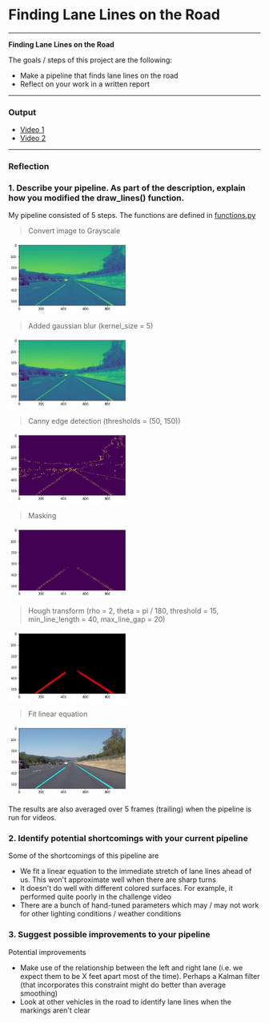 # **Finding Lane Lines on the Road**

---

**Finding Lane Lines on the Road**

The goals / steps of this project are the following:
* Make a pipeline that finds lane lines on the road
* Reflect on your work in a written report

---
### Output

* [Video 1](https://youtu.be/mnNc1lqebHI)
* [Video 2](https://youtu.be/3iS_FffYM_k)
---
### Reflection

### 1. Describe your pipeline. As part of the description, explain how you modified the draw_lines() function.

My pipeline consisted of 5 steps. The functions are defined in [functions.py](functions.py)

> Convert image to Grayscale
<img src="img/step1.png" width="240" alt="Grayscale" />

> Added gaussian blur (kernel_size = 5)
<img src="img/step2.png" width="240" alt="Grayscale" />

> Canny edge detection (thresholds = (50, 150))
<img src="img/step3.png" width="240" alt="Grayscale" />

> Masking
<img src="img/step4.png" width="240" alt="Grayscale" />

> Hough transform
(rho = 2, theta = pi / 180, threshold = 15,
min_line_length = 40, max_line_gap = 20)
<img src="img/step5.png" width="240" alt="Grayscale" />

> Fit linear equation
<img src="img/step6.png" width="240" alt="Grayscale" />

The results are also averaged over 5 frames (trailing) when the pipeline is run for videos.

### 2. Identify potential shortcomings with your current pipeline
Some of the shortcomings of this pipeline are
* We fit a linear equation to the immediate stretch of lane lines ahead of us. This won't approximate well when there are sharp turns
* It doesn't do well with different colored surfaces. For example, it performed quite poorly in the challenge video
* There are a bunch of hand-tuned parameters which may / may not work for other lighting conditions / weather conditions


### 3. Suggest possible improvements to your pipeline

Potential improvements
* Make use of the relationship between the left and right lane (i.e. we expect them to be X feet apart most of the time). Perhaps a Kalman filter (that incorporates this constraint might do better than average smoothing)
* Look at other vehicles in the road to identify lane lines when the markings aren't clear
